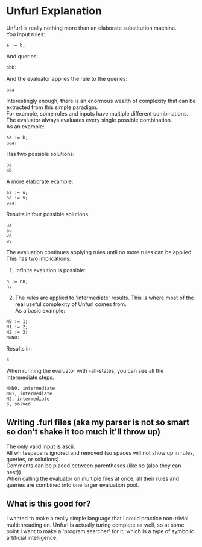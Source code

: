 # Unfurl Explanation
Unfurl is really nothing more than an elaborate substitution machine.\
You input rules:
```
a := b;
```
And queries:
```
bbb:
```
And the evaluator applies the rule to the queries:
```
aaa
```

Interestingly enough, there is an enormous wealth of complexity that can be extracted
from this simple paradigm.\
For example, some rules and inputs have multiple different combinations. The evaluator
always evaluates every single possible combination.\
As an example:
```
aa := b;
aaa:
```
Has two possible solutions:
```
ba
ab
```
A more elaborate example:
```
aa := u;
aa := v;
aaa:
```
Results in four possible solutions:
```
ua
au
va
av
```

The evaluation continues applying rules until no more rules can be applied. This has
two implications:
1) Infinite evalution is possible:
```
n := nn;
n:
```
2) The rules are applied to 'intermediate' results. This is where most of the real
   useful complexity of Unfurl comes from.\
As a basic example:
```
N0 := 1;
N1 := 2;
N2 := 3;
NNN0:
```
Results in:
```
3
```
When running the evaluator with -all-states, you can see all the intermediate steps.
```
NNN0, intermediate
NN1, intermediate
N2, intermediate
3, solved
```

## Writing .furl files (aka my parser is not so smart so don't shake it too much it'll throw up)
The only valid input is ascii.\
All whitespace is ignored and removed (so spaces will not show up in rules, queries, or solutions).\
Comments can be placed between parentheses (like so (also they can nest)).\
When calling the evaluator on multiple files at once, all their rules and queries are combined into
one larger evaluation pool.

## What is this good for?
I wanted to make a really simple language that I could practice non-trivial multithreading on.
Unfurl is actually turing complete as well, so at some point I want to make a 'program searcher'
for it, which is a type of symbolic artificial intelligence.
